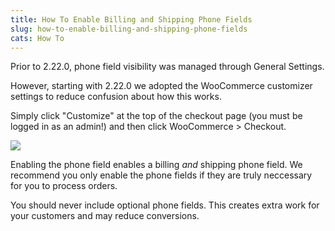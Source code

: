 ```yaml
---
title: How To Enable Billing and Shipping Phone Fields
slug: how-to-enable-billing-and-shipping-phone-fields
cats: How To
---
```


Prior to 2.22.0, phone field visibility was managed through General Settings.

However, starting with 2.22.0 we adopted the WooCommerce customizer settings to reduce confusion about how this works.

Simply click "Customize" at the top of the checkout page (you must be logged in as an admin!) and then click WooCommerce &gt; Checkout.

![](https://s3.amazonaws.com/helpscout.net/docs/assets/5bdde2822c7d3a01757ac42e/images/5d0a4c6b04286318cac47297/file-b4WvlWgE6B.png)

Enabling the phone field enables a billing *and* shipping phone field. We recommend you only enable the phone fields if they are truly neccessary for you to process orders.

You should never include optional phone fields. This creates extra work for your customers and may reduce conversions.